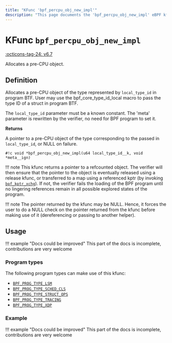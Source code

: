 ```yaml
---
title: "KFunc 'bpf_percpu_obj_new_impl'"
description: "This page documents the 'bpf_percpu_obj_new_impl' eBPF kfunc, including its definition, usage, program types that can use it, and examples."
---
```

# KFunc `bpf_percpu_obj_new_impl`

<!-- [FEATURE_TAG](bpf_percpu_obj_new_impl) -->
[:octicons-tag-24: v6.7](https://github.com/torvalds/linux/commit/36d8bdf75a93190e5669b9d1d95994e13e15ba1d)
<!-- [/FEATURE_TAG] -->

Allocates a pre-CPU object.

## Definition

Allocates a pre-CPU object of the type represented by `local_type_id` in program BTF. User may use the bpf_core_type_id_local macro to pass the type ID of a struct in program BTF.

The `local_type_id` parameter must be a known constant. The 'meta' parameter is rewritten by the verifier, no need for BPF program to set it.

**Returns**

A pointer to a pre-CPU object of the type corresponding to the passed in `local_type_id`, or NULL on failure.

<!-- [KFUNC_DEF] -->
`#!c void *bpf_percpu_obj_new_impl(u64 local_type_id__k, void *meta__ign)`

!!! note
	This kfunc returns a pointer to a refcounted object. The verifier will then ensure that the pointer to the object 
	is eventually released using a release kfunc, or transferred to a map using a referenced kptr 
	(by invoking [`bpf_kptr_xchg`](../helper-function/bpf_kptr_xchg.md)). If not, the verifier fails the 
	loading of the BPF program until no lingering references remain in all possible explored states of the program.

!!! note
	The pointer returned by the kfunc may be NULL. Hence, it forces the user to do a NULL check on the pointer returned 
	from the kfunc before making use of it (dereferencing or passing to another helper).
<!-- [/KFUNC_DEF] -->

## Usage

!!! example "Docs could be improved"
    This part of the docs is incomplete, contributions are very welcome

### Program types

The following program types can make use of this kfunc:

<!-- [KFUNC_PROG_REF] -->
- [`BPF_PROG_TYPE_LSM`](../program-type/BPF_PROG_TYPE_LSM.md)
- [`BPF_PROG_TYPE_SCHED_CLS`](../program-type/BPF_PROG_TYPE_SCHED_CLS.md)
- [`BPF_PROG_TYPE_STRUCT_OPS`](../program-type/BPF_PROG_TYPE_STRUCT_OPS.md)
- [`BPF_PROG_TYPE_TRACING`](../program-type/BPF_PROG_TYPE_TRACING.md)
- [`BPF_PROG_TYPE_XDP`](../program-type/BPF_PROG_TYPE_XDP.md)
<!-- [/KFUNC_PROG_REF] -->

### Example

!!! example "Docs could be improved"
    This part of the docs is incomplete, contributions are very welcome

